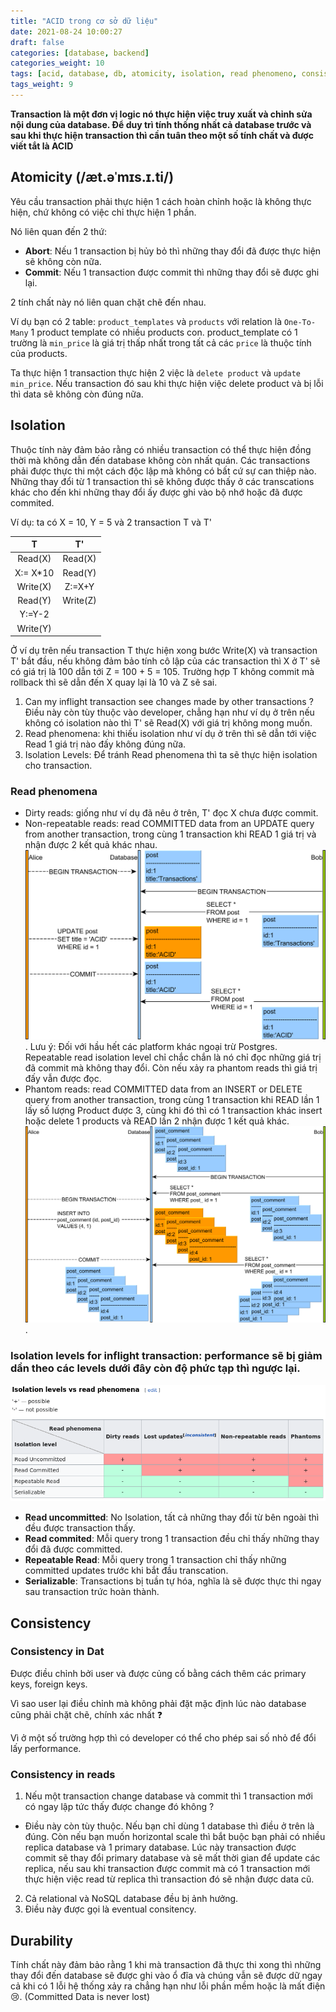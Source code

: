 ```yaml
---
title: "ACID trong cơ sở dữ liệu"
date: 2021-08-24 10:00:27
draft: false
categories: [database, backend]
categories_weight: 10
tags: [acid, database, db, atomicity, isolation, read phenomeno, consistency, eventual consistency, backend]
tags_weight: 9
---
```

**Transaction là một đơn vị logic nó thực hiện việc truy xuất và chỉnh sửa nội dung của database. Để duy trì tính thống nhất cả database trước và sau khi thực hiện transaction thì cần tuân theo một số tính chất và được viết tắt là ACID**

## Atomicity (/æt.əˈmɪs.ɪ.ti/)
Yêu cầu transaction phải thực hiện 1 cách hoàn chỉnh hoặc là không thực hiện, chứ không có việc chỉ thực hiện 1 phần. 

Nó liên quan đến 2 thứ:
- **Abort**: Nếu 1 transaction bị hủy bỏ thì những thay đổi đã được thực hiện sẽ không còn nữa.
- **Commit**: Nếu 1 transaction được commit thì những thay đổi sẽ được ghi lại.

2 tính chất này nó liên quan chặt chẽ đến nhau.

Ví dụ bạn có 2 table: `product_templates` và `products` với relation là `One-To-Many` 1 product template có nhiều products con. product_template có 1 trường là `min_price` là giá trị thấp nhất trong tất cả các `price` là thuộc tính của products.

Ta thực hiện 1 transaction thực hiện 2 việc là `delete product` và `update min_price`. Nếu transaction đó sau khi thực hiện việc delete product và bị lỗi thì data sẽ không còn đúng nữa.

## Isolation
Thuộc tính này đảm bảo rằng có nhiều transaction có thể thực hiện đồng thời mà không dẫn đến database không còn nhất quán. Các transactions phải được thực thi một cách độc lập mà không có bất cứ sự can thiệp nào. Những thay đổi từ 1 transaction thì sẽ không được thấy ở các transcations khác cho đến khi những thay đổi ấy được ghi vào bộ nhớ hoặc đã được commited.

Ví dụ: ta có X = 10, Y = 5 và 2 transaction T và T'

|T|T'|
|:-:|:-:|
|Read(X)| Read(X)|
|X:= X*10| Read(Y)|
|Write(X)| Z:=X+Y|
|Read(Y)| Write(Z)|
|Y:=Y-2|
|Write(Y)

Ở ví dụ trên nếu transaction T thực hiện xong bước Write(X) và transaction T' bắt đầu, nếu không đảm bảo tính cô lập của các transaction thì X ở T' sẽ có giá trị là 100 dẫn tới Z = 100 + 5 = 105. Trường hợp T không commit mà rollback thì sẽ dẫn đến X quay lại là 10 và Z sẽ sai.

1. Can my inflight transaction see changes made by other transactions ?
Điều này còn tùy thuộc vào developer, chẳng hạn như ví dụ ở trên nếu không có isolation nào thì T' sẽ Read(X) với giá trị không mong muốn.
2. Read phenomena: khi thiếu isolation như ví dụ ở trên thì sẽ dẫn tới việc Read 1 giá trị nào đấy không đúng nữa.
3. Isolation Levels: Để tránh Read phenomena thì ta sẽ thực hiện isolation cho transaction.

### Read phenomena

- Dirty reads: giống như ví dụ đã nêu ở trên, T' đọc X chưa được commit.
- Non-repeatable reads: read COMMITTED data from an UPDATE query from another transaction, trong cùng 1 transaction khi READ 1 giá trị và nhận được 2 kết quả khác nhau.
![non-repeatable-reads](/images/iPI0C.png). Lưu ý: Đối với hầu hết các platform khác ngoại trừ Postgres. Repeatable read isolation level chỉ chắc chắn là nó chỉ đọc những giá trị đã commit mà không thay đổi. Còn nếu xảy ra phantom reads thì giá trị đấy vẫn được đọc.
- Phantom reads: read COMMITTED data from an INSERT or DELETE query from another transaction, trong cùng 1 transaction khi READ lần 1 lấy số lượng Product được 3, cùng khi đó thì có 1 transaction khác insert hoặc delete 1 products và READ lần 2 nhận được 1 kết quả khác. 
![phantom-read](/images/aCtew.png).

### Isolation levels for inflight transaction: performance sẽ bị giảm dần theo các levels dưới đây còn độ phức tạp thì ngược lại.
![Isolation levels vs read phenomena.png](/images/Isolation_levels_vs_read_phenomena.png)
- **Read uncommitted**: No Isolation, tất cả những thay đổi từ bên ngoài thì đều được transaction thấy.
- **Read commited**: Mỗi query trong 1 transaction đều chỉ thấy những thay đổi đã được committed.
- **Repeatable Read**: Mỗi query trong 1 transaction chỉ thấy những committed updates trước khi bắt đầu transcation.
- **Serializable**: Transactions bị tuần tự hóa, nghĩa là sẽ được thực thi ngay sau transaction trức hoàn thành.

## Consistency
### Consistency in Dat
Được điều chỉnh bởi user và được củng cố bằng cách thêm các primary keys, foreign keys.

Vì sao user lại điều chỉnh mà không phải đặt mặc định lúc nào database cũng phải chặt chẽ, chính xác nhất ❓

Vì ở một số trường hợp thì có developer có thể cho phép sai số nhỏ để đổi lấy performance.
### Consistency in reads
1. Nếu một transaction change database và commit thì 1 transaction mới có ngay lập tức thấy được change đó không ?
- Điều này còn tùy thuộc. Nếu bạn chỉ dùng 1 database thì điều ở trên là đúng. Còn nếu bạn muốn horizontal scale thì bắt buộc bạn phải có nhiều replica database và 1 primary database. Lúc này transaction được commit sẽ thay đổi primary database và sẽ mất thời gian để update các replica, nếu sau khi transaction được commit mà có 1 transaction mới thực hiện việc read từ replica thì transaction đó sẽ nhận được data cũ.
2. Cả relational và NoSQL database đều bị ảnh hưởng.
3. Điều này được gọi là eventual consitency.

## Durability
Tính chất này đảm bảo rằng 1 khi mà transaction đã thực thi xong thì những thay đổi đến database sẽ được ghi vào ổ đĩa và chúng vẫn sẽ được dữ ngay cả khi có 1 lỗi hệ thống xảy ra chẳng hạn như lỗi phần mềm hoặc là mất điện 😢. (Committed Data is never lost)